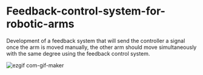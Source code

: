 # Feedback-control-system-for-robotic-arms
Development of a feedback system that will send the controller a signal once the arm is moved manually, the other arm should move simultaneously with the same degree  using the feedback control system.

![ezgif com-gif-maker](https://user-images.githubusercontent.com/67114907/88561982-cb8d4300-d038-11ea-82ad-ce5096c10625.gif)

